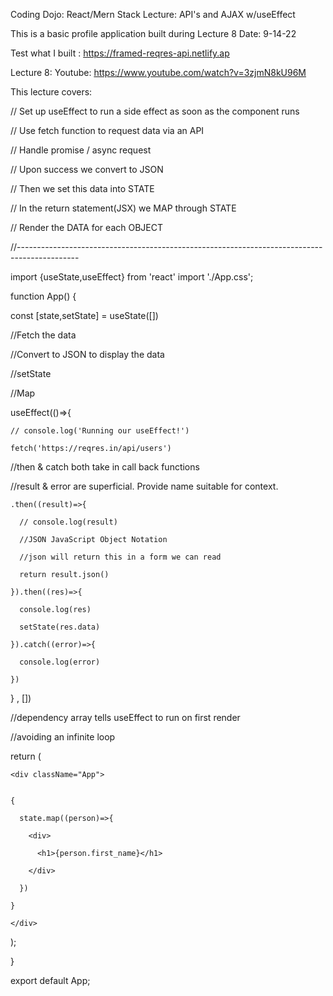 Coding Dojo: React/Mern Stack
Lecture: API's and AJAX w/useEffect

This is a basic profile application built during Lecture 8
Date: 9-14-22

Test what I built : https://framed-reqres-api.netlify.ap

Lecture 8:  Youtube: https://www.youtube.com/watch?v=3zjmN8kU96M




This lecture covers: 

// Set up useEffect to run a side effect as soon as the component runs

// Use fetch function to request data via an API

// Handle promise / async request

// Upon success we convert to JSON

// Then we set this data into STATE

// In the return statement(JSX) we MAP through STATE

// Render the DATA for each OBJECT

//---------------------------------------------------------------------------------------------

import {useState,useEffect} from 'react'
import './App.css';

function App() {


  const [state,setState] = useState([])

  //Fetch the data
  
  //Convert to JSON to display the data
  
  //setState
  
  //Map

  useEffect(()=>{
  
    // console.log('Running our useEffect!')
    
    fetch('https://reqres.in/api/users')
    
  //then & catch both take in call back functions
  
  //result & error are superficial. Provide name suitable for context.
  
    .then((result)=>{
    
      // console.log(result)
      
      //JSON JavaScript Object Notation
      
      //json will return this in a form we can read
      
      return result.json()
      
    }).then((res)=>{
    
      console.log(res)
      
      setState(res.data)
      
    }).catch((error)=>{
    
      console.log(error)
      
    })
    
  } , [])
  
  //dependency array tells useEffect to run on first render
  
  //avoiding an infinite loop

  return (
  
    <div className="App">
    
    
    {
    
      state.map((person)=>{
      
        <div>
        
          <h1>{person.first_name}</h1>
          
        </div>
        
      })
      
    }
    
    </div>
    
  );
  
}

export default App;

